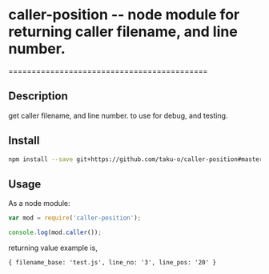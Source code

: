 # caller-position -- node module for returning caller filename, and line number.
===========================================

## Description

get caller filename, and line number.
to use for debug, and testing.

## Install

```bash
npm install --save git+https://github.com/taku-o/caller-position#master
````

## Usage

As a node module:

```js
var mod = require('caller-position');

console.log(mod.caller());
```

returning value example is,

```
{ filename_base: 'test.js', line_no: '3', line_pos: '20' }
```

